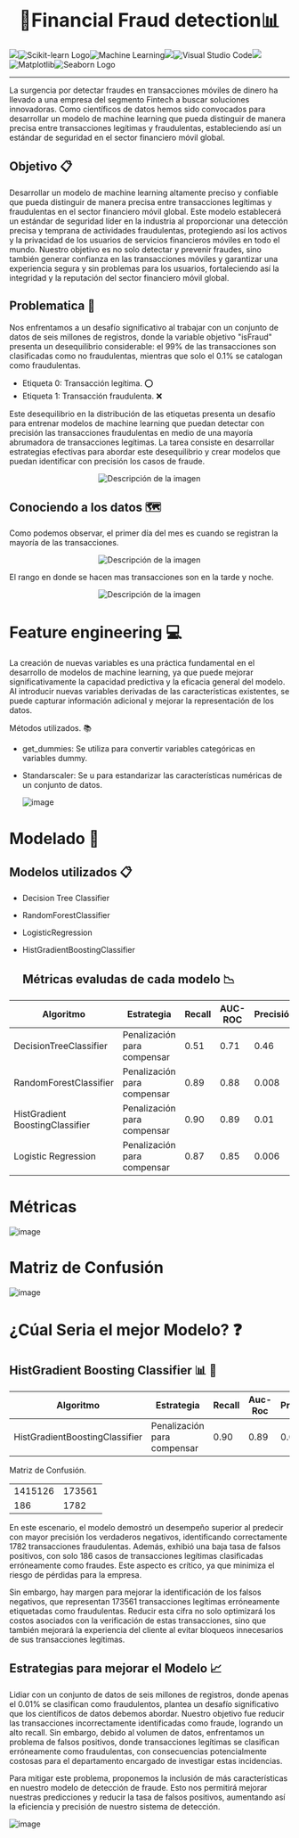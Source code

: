 <h1 align="center"><b><big>💸Financial Fraud detection📊</big></b></h1>




![](https://img.shields.io/badge/Python-14354C?style=for-the-badge&logo=python&logoColor=white)![Scikit-learn Logo](https://img.shields.io/badge/scikit--learn-5C9CD9?style=for-the-badge&logo=scikit-learn&logoColor=white)![Machine Learning](https://img.shields.io/badge/Machine%20Learning-008000?style=for-the-badge)![](https://img.shields.io/badge/Numpy-777BB4?style=for-the-badge&logo=numpy&logoColor=white)![Visual Studio Code](https://img.shields.io/badge/Visual%20Studio%20Code-007ACC?style=for-the-badge&logo=visual-studio-code&logoColor=white)![](https://img.shields.io/badge/Pandas-2C2D72?style=for-the-badge&logo=pandas&logoColor=white)
![Matplotlib](https://img.shields.io/badge/Matplotlib-%23ffffff.svg?style=for-the-badge&logo=Matplotlib&logoColor=black)![Seaborn Logo](https://img.shields.io/badge/Seaborn-3881E3?style=for-the-badge&logo=seaborn&logoColor=white)

---

La surgencia por detectar fraudes en transacciones móviles de dinero ha llevado a una empresa del segmento Fintech a buscar soluciones innovadoras. 
Como científicos de datos hemos sido convocados para desarrollar un modelo de machine learning que pueda distinguir de manera precisa entre transacciones legítimas y fraudulentas, 
estableciendo así un estándar de seguridad en el sector financiero móvil global.

## Objetivo 📋

Desarrollar un modelo de machine learning altamente preciso y confiable que pueda distinguir de manera precisa entre transacciones legítimas y fraudulentas en el sector financiero móvil global. Este modelo establecerá un estándar 
de seguridad líder en la industria al proporcionar una detección precisa y temprana de actividades fraudulentas, protegiendo así los activos y la privacidad de los usuarios de servicios financieros móviles en todo el mundo. 
Nuestro objetivo es no solo detectar y prevenir fraudes, sino también generar confianza en las transacciones móviles y garantizar una experiencia segura y sin problemas para los usuarios, fortaleciendo así la integridad y la reputación del sector financiero móvil global.

## Problematica 🚫 


Nos enfrentamos a un desafío significativo al trabajar con un conjunto de datos de seis millones de registros, donde la variable objetivo "isFraud" presenta un desequilibrio considerable: el 99% de las transacciones son clasificadas como no fraudulentas, 
mientras que solo el 0.1% se catalogan como fraudulentas.

+ Etiqueta 0: Transacción legítima. ⭕️
+ Etiqueta 1: Transacción fraudulenta. ❌

Este desequilibrio en la distribución de las etiquetas presenta un desafío para entrenar modelos de machine learning que puedan detectar con precisión las transacciones fraudulentas en medio de una mayoría abrumadora de transacciones legítimas. La tarea consiste en desarrollar
estrategias efectivas para abordar este desequilibrio y crear modelos que puedan identificar con precisión los casos de fraude.
  
<p align="center">
  <img src="https://github.com/GabrielChavezC/Financial_Fraud_Detection/assets/155968191/38603db4-c7ef-4e57-9aca-b2c7f362005d" alt="Descripción de la imagen">
</p>

## **Conociendo a los datos** 🗺️

Como podemos observar, el primer día del mes es cuando se registran la mayoría de las transacciones.

<p align="center">
  <img src="https://github.com/GabrielChavezC/Financial_Fraud_Detection/assets/155968191/008a3d47-7aa2-42bd-8464-dfbaa49d5ad7" alt="Descripción de la imagen">
</p>


El rango en donde se hacen mas transacciones son en la tarde y noche.

<p align="center">
  <img src="https://github.com/GabrielChavezC/Financial_Fraud_Detection/assets/155968191/9e252d48-3d28-463d-b685-65febb22fd2f" alt="Descripción de la imagen">
</p>


# **Feature engineering** 💻

La creación de nuevas variables es una práctica fundamental en el desarrollo de modelos de machine learning, ya que puede mejorar significativamente la capacidad predictiva y 
la eficacia general del modelo. Al introducir nuevas variables derivadas de las características existentes, se puede capturar información adicional y mejorar la representación de los datos.

Métodos utilizados. 📚

+ get_dummies: Se utiliza para convertir variables categóricas en variables dummy.

+ Standarscaler: Se u para estandarizar las características numéricas de un conjunto de datos.

  ![image](https://github.com/GabrielChavezC/Financial_Fraud_Detection/assets/155968191/7af82d5c-e39a-4987-89f6-cb516a88320f)


# **Modelado** 🔎

## Modelos utilizados 📋

+ Decision Tree Classifier
+ RandomForestClassifier
+ LogisticRegression
+ HistGradientBoostingClassifier

  ## Métricas evaludas de cada modelo 📉

| Algoritmo                       | Estrategia                  | Recall | AUC-ROC | Precisión | Exactitud | F1-score | Tiempo (s) |
| ------------------------------- | --------------------------- | ------ | ------- | --------- | --------- | -------- | ---------- |
| DecisionTreeClassifier          | Penalización para compensar | 0.51   | 0.71    | 0.46      | 0.91      | 0.01     | 65         |
| RandomForestClassifier          | Penalización para compensar | 0.89   | 0.88    | 0.008     | 0.87      | 0.01     | 27         |
| HistGradient BoostingClassifier | Penalización para compensar | 0.90   | 0.89    | 0.01      | 0.89      | 0.02     | 22         |
| Logistic Regression             | Penalización para compensar | 0.87   | 0.85    | 0.006     | 0.84      | 0.85     | 466        |

# Métricas
![image](https://github.com/GabrielChavezC/Financial_Fraud_Detection/assets/155968191/8057ace6-9ff2-44ac-a9a0-a2ccde81f440)

# Matriz de Confusión
![image](https://github.com/GabrielChavezC/Financial_Fraud_Detection/assets/155968191/67bc6cf1-ca83-43bb-958f-46b7613eb49e)

# ¿Cúal Seria el mejor Modelo? ❓


## HistGradient Boosting Classifier 📊 💯

| Algoritmo               | Estrategia                  | Recall | Auc-Roc | Precision | Accuracy | F1-score |
|-------------------------|-----------------------------|--------|---------|-----------|----------|----------|
| HistGradientBoostingClassifier | Penalización para compensar | 0.90   | 0.89    | 0.01      | 0.88     | 0.02     |



Matriz de Confusión.

|        |        |
|--------|--------|
| 1415126| 173561 |
| 186    | 1782   |



En este escenario, el modelo demostró un desempeño superior al predecir con mayor precisión los verdaderos negativos, identificando correctamente 1782 transacciones fraudulentas. Además, exhibió una baja tasa de falsos positivos, con solo 186 casos de 
transacciones legítimas clasificadas erróneamente como fraudes. Este aspecto es crítico, ya que minimiza el riesgo de pérdidas para la empresa.

Sin embargo, hay margen para mejorar la identificación de los falsos negativos, que representan 173561 transacciones legítimas erróneamente etiquetadas como fraudulentas. Reducir esta cifra no solo optimizará los costos asociados 
con la verificación de estas transacciones, sino que también mejorará la experiencia del cliente al evitar bloqueos innecesarios de sus transacciones legítimas.


## Estrategias para mejorar el Modelo 📈

 Lidiar con un conjunto de datos de seis millones de registros, donde apenas el 0.01% se clasifican como fraudulentos, plantea un desafío significativo que los científicos de datos debemos abordar. Nuestro objetivo fue reducir las transacciones incorrectamente 
 identificadas como fraude, logrando un alto recall. Sin embargo, debido al volumen de datos, enfrentamos un problema de falsos positivos, donde transacciones legítimas se clasifican erróneamente como fraudulentas, con consecuencias potencialmente costosas para el departamento 
 encargado de investigar estas incidencias.

Para mitigar este problema, proponemos la inclusión de más características en nuestro modelo de detección de fraude. Esto nos permitirá mejorar nuestras predicciones y reducir la tasa de falsos positivos, aumentando así la eficiencia y precisión de nuestro sistema de detección.

![image](https://github.com/GabrielChavezC/Financial_Fraud_Detection/assets/155968191/d1621216-19b6-447c-8b5f-8ccf6dd99830)

